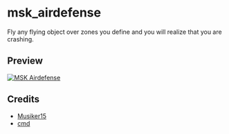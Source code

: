# msk_airdefense
Fly any flying object over zones you define and you will realize that you are crashing. 

## Preview
[![MSK Airdefense](https://cloud.musiker15.de/index.php/s/T6CedPRp3sotKzz/preview)](https://www.youtube.com/watch?v=XbuZKTTgVAY)

## Credits
* [Musiker15](https://github.com/Musiker15)
* [cmd](https://github.com/msk-cmd)
